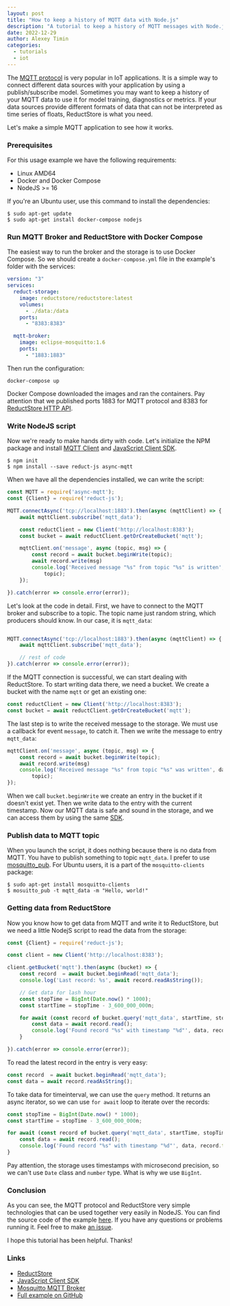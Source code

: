 ```yaml
---
layout: post
title: "How to keep a history of MQTT data with Node.js"
description: "A tutorial to keep a history of MQTT messages with Node.js by using the ReductStore Client SDK for JavaScript."
date: 2022-12-29
author: Alexey Timin
categories:
  - tutorials
  - iot
---
```


The [MQTT protocol][4] is very popular in IoT applications. It is a simple way to connect different data sources
with your application by using a publish/subscribe model. Sometimes you may want to keep a history of your MQTT data to
use it for model training, diagnostics or metrics. If your data sources provide different formats of data that can
not be interpreted as time series of floats, ReductStore is what you need.

Let's make a simple MQTT application to see how it works.

<!--more-->

### Prerequisites

For this usage example we have the following requirements:

* Linux AMD64
* Docker and Docker Compose
* NodeJS >= 16

If you're an Ubuntu user, use this command to install the dependencies:

```
$ sudo apt-get update
$ sudo apt-get install docker-compose nodejs
```

### Run MQTT Broker and ReductStore with Docker Compose

The easiest way to run the broker and the storage is to use Docker Compose. So we should create a `docker-compose.yml`
file in the example's folder with the services:

```yaml
version: "3"
services:
  reduct-storage:
    image: reductstore/reductstore:latest
    volumes:
      - ./data:/data
    ports:
      - "8383:8383"

  mqtt-broker:
    image: eclipse-mosquitto:1.6
    ports:
      - "1883:1883"
```

Then run the configuration:

```
docker-compose up
```

Docker Compose downloaded the images and ran the containers. Pay attention that we published ports 1883 for MQTT
protocol and 8383 for [ReductStore HTTP API](https://docs.reduct.store/http-api).

### Write NodeJS script

Now we're ready to make hands dirty with code. Let's initialize the NPM package and
install [MQTT Client](https://www.npmjs.com/package/async-mqtt) and
[JavaScript Client SDK](https://www.npmjs.com/package/reduct-js).

```
$ npm init
$ npm install --save reduct-js async-mqtt 
```

When we have all the dependencies installed, we can write the script:

```javascript
const MQTT = require('async-mqtt');
const {Client} = require('reduct-js');

MQTT.connectAsync('tcp://localhost:1883').then(async (mqttClient) => {
    await mqttClient.subscribe('mqtt_data');

    const reductClient = new Client('http://localhost:8383');
    const bucket = await reductClient.getOrCreateBucket('mqtt');

    mqttClient.on('message', async (topic, msg) => {
        const record = await bucket.beginWrite(topic);
        await record.write(msg)
        console.log('Received message "%s" from topic "%s" is written', msg,
            topic);
    });

}).catch(error => console.error(error));

```

Let's look at the code in detail. First, we have to connect to the MQTT broker and subscribe to a topic. The topic name
just random string, which producers should know. In our case, it is `mqtt_data`:

```javascript

MQTT.connectAsync('tcp://localhost:1883').then(async (mqttClient) => {
    await mqttClient.subscribe('mqtt_data');

    // rest of code
}).catch(error => console.error(error));
```

If the MQTT connection is successful, we can start dealing with ReductStore. To start writing data there, we need a
bucket. We create a bucket with the name `mqtt` or get an existing one:

```javascript
const reductClient = new Client('http://localhost:8383');
const bucket = await reductClient.getOrCreateBucket('mqtt');
```

The last step is to write the received message to the storage. We must use a callback
for event `message`, to catch it. Then we write the message to entry `mqtt_data`:

```javascript
mqttClient.on('message', async (topic, msg) => {
    const record = await bucket.beginWrite(topic);
    await record.write(msg)
    console.log('Received message "%s" from topic "%s" was written', data,
        topic);
});
```

When we call `bucket.beginWrite` we create an entry in the bucket if it doesn't exist yet. Then we write data to the
entry with the current timestamp. Now our MQTT data is safe and sound in the storage, and we can access them by using
the same [SDK][2].

### Publish data to MQTT topic

When you launch the script, it does nothing because there is no data from MQTT. You have to publish something to topic
`mqtt_data`. I prefer to use [mosquitto_pub](https://mosquitto.org/man/mosquitto_pub-1.html). For Ubuntu users, it is a
part of the `mosquitto-clients` package:

```
$ sudo apt-get install mosquitto-clients
$ mosuitto_pub -t mqtt_data -m "Hello, world!"
```

### Getting data from ReductStore

Now you know how to get data from MQTT and write it to ReductStore, but we need a little NodejS script to read the data
from the storage:

```javascript
const {Client} = require('reduct-js');

const client = new Client('http://localhost:8383');

client.getBucket('mqtt').then(async (bucket) => {
    const record  = await bucket.beginRead('mqtt_data');
    console.log('Last record: %s', await record.readAsString());

    // Get data for lash hour
    const stopTime = BigInt(Date.now() * 1000);
    const startTime = stopTime - 3_600_000_000n;

    for await (const record of bucket.query('mqtt_data', startTime, stopTime)) {
        const data = await record.read();
        console.log('Found record "%s" with timestamp "%d"', data, record.time);
    }

}).catch(error => console.error(error));

```

To read the latest record in the entry is very easy:

```javascript
const record  = await bucket.beginRead('mqtt_data');
const data = await record.readAsString();
```

To take data for timeinterval, we can use the `query` method. It returns an async iterator, so we can use `for await`
loop to iterate over the records:

```javascript
const stopTime = BigInt(Date.now() * 1000);
const startTime = stopTime - 3_600_000_000n;

for await (const record of bucket.query('mqtt_data', startTime, stopTime)) {
    const data = await record.read();
    console.log('Found record "%s" with timestamp "%d"', data, record.time);
}
```

Pay attention, the storage uses timestamps with microsecond precision, so we can't use `Date` class and `number` type.
What is why we use `BigInt`.

### Conclusion

As you can see, the MQTT protocol and ReductStore very simple technologies that can be used together very easily in
NodeJS.
You can find the source code of the example [here][5]. If you have any questions or problems running it. Feel free to
make [an issue](https://github.com/reductstore/reduct-js/issues/new).

I hope this tutorial has been helpful. Thanks!

### Links

* [ReductStore][1]
* [JavaScript Client SDK][2]
* [Mosquitto MQTT Broker][3]
* [Full example on GitHub][5]

[1]:https://docs.reduct.store

[2]:https://js.reduct.store

[3]:https://mosquitto.org/

[4]:https://mqtt.org/

[5]:https://github.com/reductstore/reduct-mqtt-example